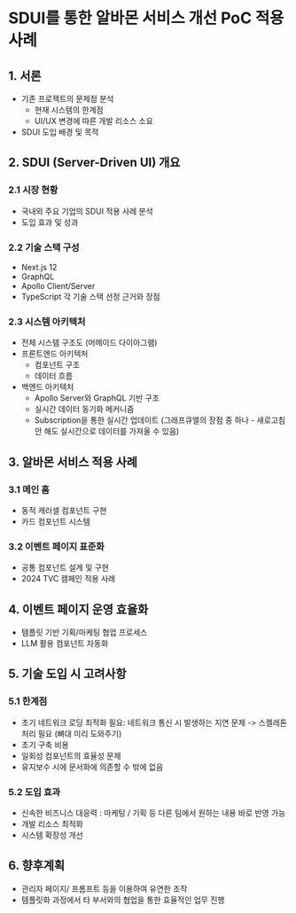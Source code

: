 # SDUI를 통한 알바몬 서비스 개선 PoC 적용 사례

## 1. 서론

- 기존 프로젝트의 문제점 분석
  - 현재 시스템의 한계점
  - UI/UX 변경에 따른 개발 리소스 소요
- SDUI 도입 배경 및 목적

## 2. SDUI (Server-Driven UI) 개요

### 2.1 시장 현황

- 국내외 주요 기업의 SDUI 적용 사례 분석
- 도입 효과 및 성과

### 2.2 기술 스택 구성

- Next.js 12
- GraphQL
- Apollo Client/Server
- TypeScript
  각 기술 스택 선정 근거와 장점

### 2.3 시스템 아키텍처

- 전체 시스템 구조도 (머메이드 다이아그램)
- 프론트엔드 아키텍처
  - 컴포넌트 구조
  - 데이터 흐름
- 백엔드 아키텍처
  - Apollo Server와 GraphQL 기반 구조
  - 실시간 데이터 동기화 메커니즘
  - Subscription을 통한 실시간 업데이트 (그래프큐엘의 장점 중 하나 - 새로고침 안 해도 실시간으로 데이터를 가져올 수 있음)

## 3. 알바몬 서비스 적용 사례

### 3.1 메인 홈

- 동적 캐러셀 컴포넌트 구현
- 카드 컴포넌트 시스템

### 3.2 이벤트 페이지 표준화

- 공통 컴포넌트 설계 및 구현
- 2024 TVC 캠페인 적용 사례

## 4. 이벤트 페이지 운영 효율화

- 템플릿 기반 기획/마케팅 협업 프로세스
- LLM 활용 컴포넌트 자동화

## 5. 기술 도입 시 고려사항

### 5.1 한계점

- 초기 네트워크 로딩 최적화 필요: 네트워크 통신 시 발생하는 지연 문제 -> 스켈레톤 처리 필요 (뼈대 미리 도와주기)
- 초기 구축 비용
- 일회성 컴포넌트의 효율성 문제
- 유지보수 시에 문서화에 의존할 수 밖에 없음

### 5.2 도입 효과

- 신속한 비즈니스 대응력 : 마케팅 / 기획 등 다른 팀에서 원하는 내용 바로 반영 가능 
- 개발 리소스 최적화
- 시스템 확장성 개선

## 6. 향후계획
- 관리자 페이지/ 프롬프트 등을 이용하여 유연한 조작
- 템플릿화 과정에서 타 부서와의 협업을 통한 효율적인 업무 진행
